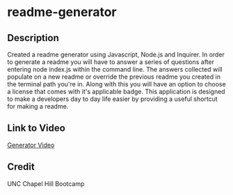 # readme-generator

## Description

Created a readme generator using Javascript, Node.js and Inquirer. In order to generate a readme you will have to answer a series of questions after entering node index.js within the command line. The answers collected will populate on a new readme or override the previous readme you created in the terminal path you're in. Along with this you will have an option to choose a license that comes with it's applicable badge. This application is designed to make a developers day to day life easier by providing a useful shortcut for making a readme.

## Link to Video

[Generator Video](https://github.com/KathyrnY/readme-generator/assets/127566404/0b36c605-675d-4b07-81b2-1e2cec15483e)

## Credit 

UNC Chapel Hill Bootcamp



